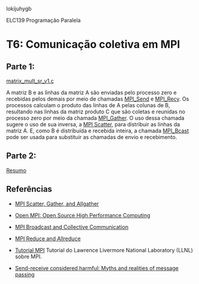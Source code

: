 lokijuhygb

ELC139 Programação Paralela

# T6: Comunicação coletiva em MPI

## Parte 1:

[matrix_mult_sr_v1.c](matrix_mult_sr_v1.c)

A matriz B e as linhas da matriz A são enviadas pelo processo zero e recebidas pelos demais por meio de chamadas [MPI_Send](https://www.open-mpi.org/doc/current/man3/MPI_Send.3.php) e [MPI_Recv](https://www.open-mpi.org/doc/current/man3/MPI_Recv.3.php). Os processos calculam o produto das linhas de A pelas colunas de B, resultando nas linhas da matriz produto C que são coletas e reunidas no processo zero por meio da chamada [MPI_Gather](https://www.open-mpi.org/doc/current/man3/MPI_Gather.3.php). O uso dessa chamada sugere o uso de sua inversa, a [MPI Scatter](https://www.open-mpi.org/doc/current/man3/MPI_Scatter.3.php), para distribuir as linhas da matriz A. E, como B é distribuída e recebida inteira, a chamada [MPI_Bcast](https://www.open-mpi.org/doc/current/man3/MPI_Bcast.3.php) pode ser usada para substituir as chamadas de envio e recebimento.


## Parte 2:

[Resumo](resumo.txt)


## Referências

- [MPI Scatter, Gather, and Allgather](https://mpitutorial.com/tutorials/mpi-scatter-gather-and-allgather/)

- [Open MPI: Open Source High Performance Computing](https://www.open-mpi.org/)

- [MPI Broadcast and Collective Communication](https://mpitutorial.com/tutorials/mpi-broadcast-and-collective-communication/)

- [MPI Reduce and Allreduce](http://mpitutorial.com/tutorials/mpi-reduce-and-allreduce/)

- [Tutorial MPI](https://computing.llnl.gov/tutorials/mpi/)
  Tutorial do Lawrence Livermore National Laboratory (LLNL) sobre MPI.

- [Send-receive considered harmful: Myths and realities of message passing](https://dl.acm.org/citation.cfm?id=963780)
